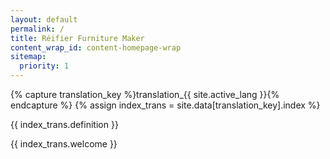 ```yaml
---
layout: default
permalink: /
title: Réifier Furniture Maker
content_wrap_id: content-homepage-wrap
sitemap:
  priority: 1
---
```


{% capture translation_key %}translation_{{ site.active_lang }}{% endcapture %}
{% assign index_trans = site.data[translation_key].index %}

<div id="reify-definition-wrap">
<div id="reify-definition" markdown="1">
{{ index_trans.definition }}
</div>
</div>

{{ index_trans.welcome }}

